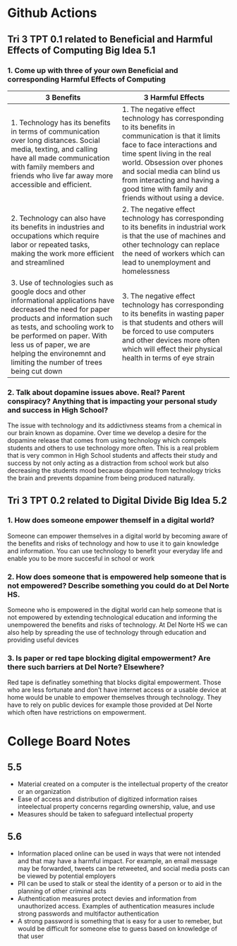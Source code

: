 # Github Actions

## Tri 3 TPT 0.1 related to Beneficial and Harmful Effects of Computing Big Idea 5.1

### 1. Come up with three of your own Beneficial and corresponding Harmful Effects of Computing

|  3 Benefits  | 3 Harmful Effects  |
| --- | --- |
| 1. Technology has its benefits in terms of communication over long distances. Social media, texting, and calling have all made communication with family members and friends who live far away more accessible and efficient. | 1. The negative effect technology has corresponding to its benefits in communication is that it limits face to face interactions and time spent living in the real world. Obsession over phones and social media can blind us from interacting and having a good time with family and friends without using a device. |
| 2. Technology can also have its benefits in industries and occupations which require labor or repeated tasks, making the work more efficient and streamlined | 2. The negative effect technology has corresponding to its benefits in industrial work is that the use of machines and other technology can replace the need of workers which can lead to unemployment and homelessness |
| 3. Use of technologies such as google docs and other informational applications have decreased the need for paper products and information such as tests, and schooling work to be performed on paper. With less us of paper, we are helping the environemnt and limiting the number of trees being cut down | 3. The negative effect technology has corresponding to its benefits in wasting paper is that students and others will be forced to use computers and other devices more often which will effect their physical health in terms of eye strain 

### 2. Talk about dopamine issues above. Real? Parent conspiracy? Anything that is impacting your personal study and success in High School?

The issue with technology and its addictivness steams from a chemical in our brain known as dopamine. Over time we develop a desire for the dopamine release that comes from using technology which compels students and others to use technology more often. This is a real problem that is very common in High School students and affects their study and success by not only acting as a distraction from school work but also decreasing the students mood because dopamine from technology tricks the brain and prevents dopamine from being produced naturally.

## Tri 3 TPT 0.2 related to Digital Divide Big Idea 5.2

### 1. How does someone empower themself in a digital world?

Someone can empower themselves in a digital world by becoming aware of the benefits and risks of technology and how to use it to gain knowledge and information. You can use technology to benefit your everyday life and enable you to be more succesful in school or work

### 2. How does someone that is empowered help someone that is not empowered? Describe something you could do at Del Norte HS.

Someone who is empowered in the digital world can help someone that is not empowered by extending technological education and informing the unempowered the benefits and risks of technology. At Del Norte HS we can also help by spreading the use of technology through education and providing useful devices

### 3. Is paper or red tape blocking digital empowerment? Are there such barriers at Del Norte? Elsewhere?

Red tape is definatley something that blocks digital empowerment. Those who are less fortunate and don't have internet access or a usable device at home would be unable to empower themselves through technology. They have to rely on public devices for example those provided at Del Norte which often have restrictions on empowerment. 


# College Board Notes

## 5.5

- Material created on a computer is the intellectual property of the creator or an organization
- Ease of access and distribution of digitized information raises inteelectual property concerns regarding ownership, value, and use
- Measures should be taken to safeguard intellectual property

## 5.6

- Information placed online can be used in ways that were not intended and that may have a harmful impact. For example, an email message may be forwarded, tweets can be retweeted, and social media posts can be viewed by potential employers
- PII can be used to stalk or steal the identity of a person or to aid in the planning of other criminal acts
- Authentication measures protect devies and information from unauthorized access. Examples of authentication measures include strong passwords and multifactor authentication
- A strong password is something that is easy for a user to remeber, but would be difficult for someone else to guess based on knowledge of that user

